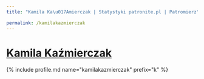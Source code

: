 ```yaml
---
title: "Kamila Ka\u017Amierczak | Statystyki patronite.pl | Patromierz"

permalink: /kamilakazmierczak
---
```


# [Kamila Kaźmierczak](https://patronite.pl/kamilakazmierczak)

{% include profile.md name="kamilakazmierczak" prefix="k" %}
